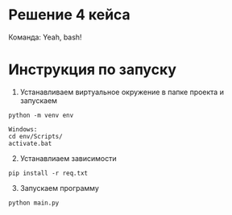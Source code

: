 # Решение 4 кейса

Команда: Yeah, bash!

# Инструкция по запуску
1. Устанавливаем виртуальное окружение в папке проекта и запускаем
```
python -m venv env
```

```
Windows:
cd env/Scripts/
activate.bat
```

2. Устанавлиаем зависимости
```
pip install -r req.txt
```

3. Запускаем программу
```
python main.py
```